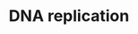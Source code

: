 ---
annotations:
- id: PW:0000098
  parent: regulatory pathway
  type: Pathway Ontology
  value: DNA replication pathway
authors:
- MaintBot
- Thomas
- Anwesha
- Christine Chichester
- Egonw
- Eweitz
- Finterly
description: 'DNA replication, the basis for biological inheritance, is a fundamental
  process occurring in all living organisms to copy their DNA. This process is "replication"
  in that each strand of the original double-stranded DNA molecule serves as template
  for the reproduction of the complementary strand. Hence, following DNA replication,
  two identical DNA molecules have been produced from a single double-stranded DNA
  molecule. Cellular proofreading and error-checking mechanisms ensure near perfect
  fidelity for DNA replication.  Source: [[wikipedia:DNA_replication|Wikipedia]]'
last-edited: 2021-06-10
organisms:
- Anopheles gambiae
redirect_from:
- /index.php/Pathway:WP1223
- /instance/WP1223
revision: null
schema-jsonld:
- '@context': https://schema.org/
  '@id': https://wikipathways.github.io/pathways/WP1223.html
  '@type': Dataset
  creator:
    '@type': Organization
    name: WikiPathways
  description: 'DNA replication, the basis for biological inheritance, is a fundamental
    process occurring in all living organisms to copy their DNA. This process is "replication"
    in that each strand of the original double-stranded DNA molecule serves as template
    for the reproduction of the complementary strand. Hence, following DNA replication,
    two identical DNA molecules have been produced from a single double-stranded DNA
    molecule. Cellular proofreading and error-checking mechanisms ensure near perfect
    fidelity for DNA replication.  Source: [[wikipedia:DNA_replication|Wikipedia]]'
  keywords:
  - ADP
  - ASK
  - ATP
  - AgaP_AGAP000474
  - AgaP_AGAP000978
  - AgaP_AGAP001135
  - AgaP_AGAP001290
  - AgaP_AGAP001421
  - AgaP_AGAP001929
  - AgaP_AGAP001971
  - AgaP_AGAP003093
  - AgaP_AGAP004275
  - AgaP_AGAP004392
  - AgaP_AGAP004408
  - AgaP_AGAP004579
  - AgaP_AGAP004614
  - AgaP_AGAP004615
  - AgaP_AGAP004956
  - AgaP_AGAP004957
  - AgaP_AGAP005144
  - AgaP_AGAP005176
  - AgaP_AGAP005321
  - AgaP_AGAP005800
  - AgaP_AGAP006065
  - AgaP_AGAP006387
  - AgaP_AGAP007063
  - AgaP_AGAP007477
  - AgaP_AGAP007927
  - AgaP_AGAP008332
  - AgaP_AGAP008723
  - AgaP_AGAP008910
  - AgaP_AGAP009047
  - AgaP_AGAP010219
  - AgaP_AGAP010220
  - AgaP_AGAP010406
  - AgaP_AGAP011246
  - AgaP_AGAP011961
  - CDC7
  - CTP
  - GMNN
  - GTP
  - POLD1
  - POLD3
  - POLD4
  - RPA3
  - RPA4
  - UTP
  - dATP
  - dCTP
  - dGTP
  - dUTP
  license: CC0
  name: DNA replication
seo: CreativeWork
title: DNA replication
wpid: WP1223
---